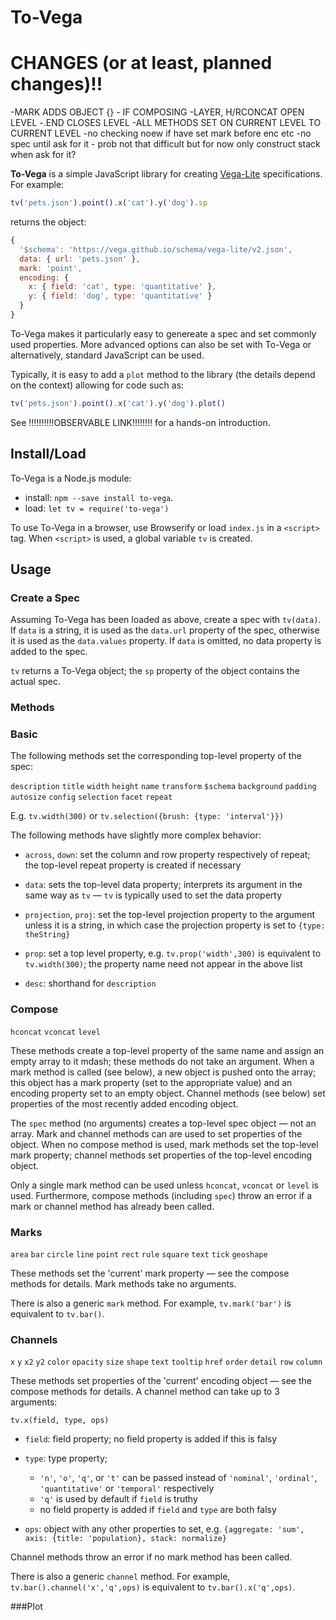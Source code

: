 # To-Vega


# CHANGES (or at least, planned changes)!!

-MARK ADDS OBJECT {} - IF COMPOSING
-LAYER, H/RCONCAT OPEN LEVEL
-.END CLOSES LEVEL
-ALL METHODS SET ON CURRENT LEVEL TO CURRENT LEVEL
-no checking noew if have set mark before enc etc
-no spec until ask for it - prob not that difficult but for now
only construct stack when ask for it?




**To-Vega** is a simple JavaScript library for creating [Vega-Lite](https://vega.github.io/vega-lite/) specifications. For example:

```js
tv('pets.json').point().x('cat').y('dog').sp
```

returns the object:

```js
{
  '$schema': 'https://vega.github.io/schema/vega-lite/v2.json',
  data: { url: 'pets.json' },
  mark: 'point',
  encoding: {
    x: { field: 'cat', type: 'quantitative' },
    y: { field: 'dog', type: 'quantitative' }
  }
}
```

To-Vega makes it particularly easy to genereate a spec and set commonly used properties. More advanced options can also be set with To-Vega or alternatively, standard JavaScript can be used.

Typically, it is easy to add a `plot` method to the library (the details depend on the context) allowing for code such as:

```js
tv('pets.json').point().x('cat').y('dog').plot()
```

See !!!!!!!!!!OBSERVABLE LINK!!!!!!!! for a hands-on introduction.

## Install/Load

To-Vega is a Node.js module:

* install: `npm --save install to-vega`.
* load: `let tv = require('to-vega')`

To use To-Vega in a browser, use Browserify or load `index.js` in a `<script>` tag. When `<script>` is used, a global variable `tv` is created.

## Usage

### Create a Spec

Assuming To-Vega has been loaded as above, create a spec with `tv(data)`. If `data` is a string, it is used as the `data.url` property of the spec, otherwise it is used as the `data.values` property. If `data` is omitted, no data property is added to the spec.

`tv` returns a To-Vega object; the `sp` property of the object contains the actual spec.

### Methods

### Basic

The following methods set the corresponding top-level property of the spec:

`description` `title` `width` `height` `name` `transform` `$schema` `background` `padding` `autosize` `config` `selection` `facet` `repeat`

E.g. `tv.width(300)` or `tv.selection({brush: {type: 'interval'}})`

The following methods have slightly more complex behavior:

* `across`, `down`: set the column and row property respectively of repeat; the top-level repeat property is created if necessary

* `data`: sets the top-level data property; interprets its argument in the same way as `tv` &mdash; `tv` is typically used to set the data property

* `projection`, `proj`: set the top-level projection property to the argument unless it is a string, in which case the projection property is set to `{type: theString}`

* `prop`: set a top level property, e.g. `tv.prop('width',300)` is equivalent to `tv.width(300)`; the property name need not appear in the above list

* `desc`: shorthand for `description`


### Compose

`hconcat` `vconcat` `level`

These methods create a top-level property of the same name and assign an empty array to it mdash; these methods do not take an argument. When a mark method is called (see below), a new object is pushed onto the array; this object has a mark property (set to the appropriate value) and an encoding property set to an empty object. Channel methods (see below) set properties of the most recently added encoding object.

The `spec` method (no arguments) creates a top-level spec object &mdash; not an array. Mark and channel methods can are used to set properties of the object. When no compose method is used, mark methods set the top-level mark property; channel methods set properties of the top-level encoding object.

Only a single mark method can be used unless `hconcat`, `vconcat` or `level` is used.
Furthermore, compose methods (including `spec`) throw an error if a mark or channel method has already been called.

### Marks

`area` `bar` `circle` `line` `point` `rect` `rule`  `square` `text`  `tick` `geoshape`

These methods set the 'current' mark property &mdash; see the compose methods for details. Mark methods take no arguments.

There is also a generic `mark` method. For example, `tv.mark('bar')` is equivalent to `tv.bar()`.


### Channels

 `x` `y` `x2` `y2` `color` `opacity` `size` `shape` `text` `tooltip` `href` `order` `detail` `row` `column`

These methods set properties of the 'current' encoding object &mdash; see the compose methods for details. A channel method can take up to 3 arguments:

`tv.x(field, type, ops)`

* `field`: field property; no field property is added if this is falsy

* `type`: type property;
	* `'n'`, `'o'`, `'q'`, or `'t'` can be passed instead of `'nominal'`, `'ordinal'`, `'quantitative'` or `'temporal'` respectively
	* `'q'` is used by default if `field` is truthy
	* no field property is added if `field` and `type` are both falsy

* `ops`: object with any other properties to set, e.g.
`{aggregate: 'sum', axis: {title: 'population}, stack: normalize}`


Channel methods throw an error if no mark method has been called.

There is also a generic `channel` method. For example, `tv.bar().channel('x','q',ops)` is equivalent to `tv.bar().x('q',ops)`.


###Plot


















